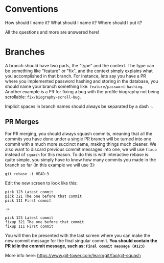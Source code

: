 # Conventions

How should I name it? What should I name it? Where should I put it?

All the questions and more are answered here!


# Branches

A branch should have two parts, the "type" and the context. The type can be something like "feature" or "fix", and the context simply explains what you accomplished in that branch. For instance, lets say you have a PR where you implemented password hashing and storing in the database, you should name your branch something like: `feature/password-hashing`. Another example is a PR for fixing a bug with the profile biography not being scrollable: `fix/biography-scroll-bug`.

Implicit spaces in branch names should always be separated by a dash `-`.

## PR Merges

For PR merging, you should always squash commits, meaning that all the commits you have done under a single PR branch will be turned into one commit with a much more succinct name, making things much cleaner. We also want to discard previous commit messages into one, we will use `fixup` instead of `squash` for this reason. To do this is with interactive rebase is quite simple, you simply have to know how many commits you made in the branch so far (in this example we will use 3):

```
git rebase -i HEAD~3
```
Edit the new screen to look like this:
```
pick 123 Latest commit
pick 321 The one before that commit
pick 111 First commit

->

pick 123 Latest commit
fixup 321 The one before that commit
fixup 111 First commit
```

You will then be presented with the last screen where you can make the new commit message for the final singular commit. **You should contain the PR id in the commit message, such as: `Final commit message (#123)`**

More info here: https://www.git-tower.com/learn/git/faq/git-squash